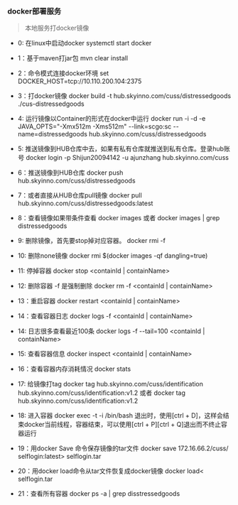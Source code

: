 ### docker部署服务
> 本地服务打docker镜像

* 0: 在linux中启动docker
systemctl start docker

* 1：基于maven打jar包
mvn clear install

* 2：命令模式连接docker环境
set DOCKER_HOST=tcp://10.110.200.104:2375

* 3：打docker镜像
docker build -t hub.skyinno.com/cuss/distressedgoods         ./cus-distressedgoods

* 4: 运行镜像以Container的形式在docker中运行
docker run -i -d -e JAVA_OPTS="-Xmx512m -Xms512m" --link=scgo:sc --name=distressedgoods  hub.skyinno.com/cuss/distressedgoods

* 5: 推送镜像到HUB仓库中去，如果有私有仓库就推送到私有仓库。登录hub账号
docker login -p Shijun20094142 -u ajunzhang hub.skyinno.com/cuss

* 6：推送镜像到HUB仓库
docker push hub.skyinno.com/cuss/distressedgoods

* 7：或者直接从HUB仓库pull镜像
docker pull hub.skyinno.com/cuss/distressedgoods:latest

* 8：查看镜像如果带条件查看
docker images 或者 docker images | grep distressedgoods

* 9: 删除镜像，首先要stop掉对应容器。
docker rmi -f <imagesId>

* 10: 删除none镜像
docker rmi $(docker images -qf dangling=true)

* 11: 停掉容器
docker stop <containId | containName>

* 12: 删除容器 -f 是强制删除
docker rm -f <containId | containName>

* 13：重启容器
docker restart <containId | containName>

* 14：查看容器日志
docker logs -f <containId | containName>

* 14: 日志很多查看最近100条
docker logs -f --tail=100 <containId | containName>

* 15: 查看容器信息
docker inspect <containId | containName>

* 16：查看容器内存消耗情况
docker stats

* 17: 给镜像打tag
docker tag hub.skyinno.com/cuss/identification hub.skyinno.com/cuss/identification:v1.2
或者
docker tag <imageID> hub.skyinno.com/cuss/identification:v1.2

* 18: 进入容器
docker exec -t -i <containId> /bin/bash
退出时，使用[ctrl + D]，这样会结束docker当前线程，容器结束，可以使用[ctrl + P][ctrl + Q]退出而不终止容器运行

* 19：用docker Save 命令保存镜像的tar文件
docker save 172.16.66.2/cuss/ selflogin:latest> selflogin.tar

* 20：用docker load命令从tar文件恢复成docker镜像
docker load< selflogin.tar

* 21：查看所有容器
docker ps -a | grep disstressedgoods